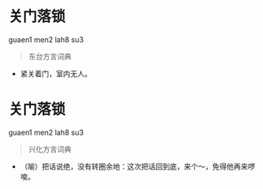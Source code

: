 # 关门落锁
guaen1 men2 lah8 su3
> 东台方言词典
- 紧关着门，室内无人。

# 关门落锁
guaen1 men2 lah8 su3
> 兴化方言词典
- （喻）把话说绝，没有转圈余地：这次把话回到底，来个～，免得他再来啰唆。
